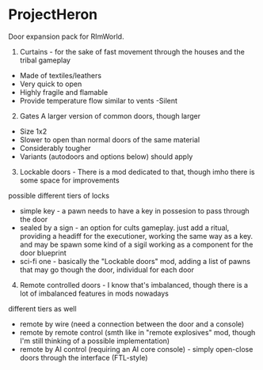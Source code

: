 # ProjectHeron
Door expansion pack for RImWorld.

1. Curtains - for the sake of fast movement through the houses and the tribal gameplay

- Made of textiles/leathers
- Very quick to open
- Highly fragile and flamable
- Provide temperature flow similar to vents
-Silent

2. Gates
A larger version of common doors, though larger

- Size 1x2
- Slower to open than normal doors of the same material
- Considerably tougher
- Variants (autodoors and options below) should apply 

3. Lockable doors - There is a mod dedicated to that, though imho there is some space for improvements

possible different tiers of locks
- simple key - a pawn needs to have a key in possesion to pass through the door
- sealed by a sign - an option for cults gameplay. just add a ritual, providing a headiff for the executioner, working the same way as a key. and may be spawn some kind of a  sigil working as a component for the door blueprint
- sci-fi one - basically the "Lockable doors" mod, adding a list of pawns that may go though the door, individual for each door

4. Remote controlled doors - I know that's imbalanced, though there is a lot of imbalanced features in mods nowadays

different tiers as well
- remote by wire (need a connection between the door and a console)
- remote by remote control (smth like in "remote explosives" mod, though I'm still thinking of a possible implementation)
- remote by AI control (requiring an AI core console) - simply open-close doors through the interface (FTL-style)

